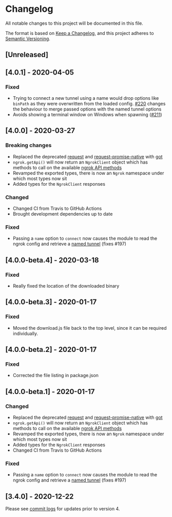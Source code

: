 # Changelog
All notable changes to this project will be documented in this file.

The format is based on [Keep a Changelog](https://keepachangelog.com/en/1.0.0/),
and this project adheres to [Semantic Versioning](https://semver.org/spec/v2.0.0.html).

## [Unreleased]

## [4.0.1] - 2020-04-05

### Fixed

- Trying to connect a new tunnel using a name would drop options like `binPath` as they were overwritten from the loaded config. [#220](https://github.com/bubenshchykov/ngrok/pull/220) changes the behaviour to merge passed options with the named tunnel options
- Avoids showing a terminal window on Windows when spawning ([#211](https://github.com/bubenshchykov/ngrok/pull/211))

## [4.0.0] - 2020-03-27

### Breaking changes

- Replaced the deprecated [request](https://www.npmjs.com/package/request) and [request-promise-native](https://www.npmjs.com/package/request-promise-native) with [got](https://www.npmjs.com/package/got)
- `ngrok.getApi()` will now return an `NgrokClient` object which has methods to call on the available [ngrok API methods](https://ngrok.com/docs#client-api-base)
- Revamped the exported types, there is now an `Ngrok` namespace under which most types now sit
- Added types for the `NgrokClient` responses

### Changed

- Changed CI from Travis to GitHub Actions
- Brought development dependencies up to date

### Fixed

- Passing a `name` option to `connect` now causes the module to read the ngrok config and retrieve a [named tunnel](https://ngrok.com/docs#tunnel-definitions) (fixes #197)


## [4.0.0-beta.4] - 2020-03-18

### Fixed

- Really fixed the location of the downloaded binary

## [4.0.0-beta.3] - 2020-01-17

### Fixed

- Moved the download.js file back to the top level, since it can be required individually.

## [4.0.0-beta.2] - 2020-01-17

### Fixed

- Corrected the file listing in package.json

## [4.0.0-beta.1] - 2020-01-17

### Changed

- Replaced the deprecated [request](https://www.npmjs.com/package/request) and [request-promise-native](https://www.npmjs.com/package/request-promise-native) with [got](https://www.npmjs.com/package/got)
- `ngrok.getApi()` will now return an `NgrokClient` object which has methods to call on the available [ngrok API methods](https://ngrok.com/docs#client-api-base)
- Revamped the exported types, there is now an `Ngrok` namespace under which most types now sit
- Added types for the `NgrokClient` responses
- Changed CI from Travis to GitHub Actions

### Fixed

- Passing a `name` option to `connect` now causes the module to read the ngrok config and retrieve a [named tunnel](https://ngrok.com/docs#tunnel-definitions) (fixes #197)

## [3.4.0] - 2020-12-22

Please see [commit logs](https://github.com/bubenshchykov/ngrok/commits/master) for updates prior to version 4.